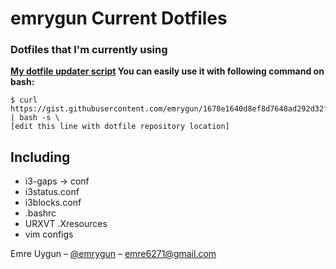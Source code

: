 # emrygun Current Dotfiles
<h3>Dotfiles that I'm currently using</h3>
<b>
<a href="https://gist.github.com/emrygun/1678e1640d8ef8d7648ad292d32fa1c4">My dotfile updater script</a>
You can easily use it with following command on bash: </b>

```
$ curl https://gist.githubusercontent.com/emrygun/1678e1640d8ef8d7648ad292d32fa1c4/raw/01c92016a01842dbc8f650fe360642a5c4255150/update_dotfiles.sh | bash -s \
[edit this line with dotfile repository location]
```
  
## Including
* i3-gaps -> conf
* i3status.conf
* i3blocks.conf
* .bashrc
* URXVT .Xresources
* vim configs

Emre Uygun – [@emrygun](https://twitter.com/emrygun) – emre6271@gmail.com
